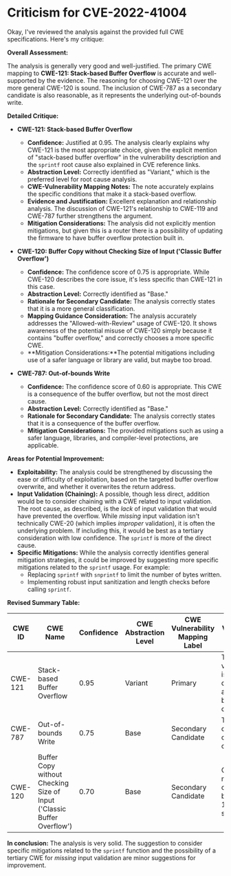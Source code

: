 # Criticism for CVE-2022-41004

Okay, I've reviewed the analysis against the provided full CWE specifications. Here's my critique:

**Overall Assessment:**

The analysis is generally very good and well-justified. The primary CWE mapping to **CWE-121: Stack-based Buffer Overflow** is accurate and well-supported by the evidence. The reasoning for choosing CWE-121 over the more general CWE-120 is sound. The inclusion of CWE-787 as a secondary candidate is also reasonable, as it represents the underlying out-of-bounds write.

**Detailed Critique:**

*   **CWE-121: Stack-based Buffer Overflow**

    *   **Confidence:** Justified at 0.95. The analysis clearly explains why CWE-121 is the most appropriate choice, given the explicit mention of "stack-based buffer overflow" in the vulnerability description and the `sprintf` root cause also explained in CVE reference links.
    *   **Abstraction Level:** Correctly identified as "Variant," which is the preferred level for root cause analysis.
    *   **CWE-Vulnerability Mapping Notes:**  The note accurately explains the specific conditions that make it a stack-based overflow.
    *   **Evidence and Justification:** Excellent explanation and relationship analysis. The discussion of CWE-121's relationship to CWE-119 and CWE-787 further strengthens the argument.
    *   **Mitigation Considerations:** The analysis did not explicitly mention mitigations, but given this is a router there is a possibility of updating the firmware to have buffer overflow protection built in.
*   **CWE-120: Buffer Copy without Checking Size of Input ('Classic Buffer Overflow')**

    *   **Confidence:** The confidence score of 0.75 is appropriate. While CWE-120 describes the core issue, it's less specific than CWE-121 in this case.
    *   **Abstraction Level:** Correctly identified as "Base."
    *   **Rationale for Secondary Candidate:** The analysis correctly states that it is a more general classification.
    *   **Mapping Guidance Consideration:** The analysis accurately addresses the "Allowed-with-Review" usage of CWE-120. It shows awareness of the potential misuse of CWE-120 simply because it contains "buffer overflow," and correctly chooses a more specific CWE.
    *   **Mitigation Considerations:**The potential mitigations including use of a safer language or library are valid, but maybe too broad.
*   **CWE-787: Out-of-bounds Write**

    *   **Confidence:** The confidence score of 0.60 is appropriate. This CWE is a consequence of the buffer overflow, but not the most direct cause.
    *   **Abstraction Level:** Correctly identified as "Base."
    *   **Rationale for Secondary Candidate:** The analysis correctly states that it is a consequence of the buffer overflow.
    *   **Mitigation Considerations:** The provided mitigations such as using a safer language, libraries, and compiler-level protections, are applicable.

**Areas for Potential Improvement:**

*   **Exploitability:** The analysis could be strengthened by discussing the ease or difficulty of exploitation, based on the targeted buffer overflow overwrite, and whether it overwrites the return address.
*   **Input Validation (Chaining):** A possible, though less direct, addition would be to consider chaining with a CWE related to input validation. The root cause, as described, is the *lack* of input validation that would have prevented the overflow.  While *missing* input validation isn't technically CWE-20 (which implies *improper* validation), it is often the underlying problem.  If including this, it would be best as a tertiary consideration with low confidence. The `sprintf` is more of the direct cause.
*   **Specific Mitigations:** While the analysis correctly identifies general mitigation strategies, it could be improved by suggesting more specific mitigations related to the `sprintf` usage. For example:
    *   Replacing `sprintf` with `snprintf` to limit the number of bytes written.
    *   Implementing robust input sanitization and length checks before calling `sprintf`.

**Revised Summary Table:**

| CWE ID | CWE Name | Confidence | CWE Abstraction Level | CWE Vulnerability Mapping Label | CWE-Vulnerability Mapping Notes |
|---|---|---|---|---|---|
| CWE-121 | Stack-based Buffer Overflow | 0.95 | Variant | Primary | The vulnerability is explicitly described as a stack-based buffer overflow. |
| CWE-787 | Out-of-bounds Write | 0.75 | Base | Secondary Candidate | This is a consequence of the buffer overflow. |
| CWE-120 | Buffer Copy without Checking Size of Input ('Classic Buffer Overflow') | 0.70 | Base | Secondary Candidate | Could be a more general classification, but CWE-121 is more specific. |

**In conclusion:** The analysis is very solid. The suggestion to consider specific mitigations related to the `sprintf` function and the possibility of a tertiary CWE for *missing* input validation are minor suggestions for improvement.